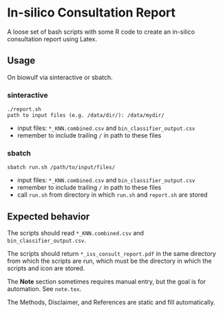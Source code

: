 # In-silico Consultation Report
A loose set of bash scripts with some R code to create an in-silico
consultation report using Latex.

## Usage
On biowulf via sinteractive or sbatch.

### sinteractive

```
./report.sh
path to input files (e.g. /data/dir/): /data/mydir/
```

- input files: `*_KNN.combined.csv` and `bin_classifier_output.csv`
- remember to include trailing `/` in path to these files

### sbatch

```
sbatch run.sh /path/to/input/files/
```

- input files: `*_KNN.combined.csv` and `bin_classifier_output.csv`
- remember to include trailing `/` in path to these files
- call `run.sh` from directory in which `run.sh` and `report.sh` are stored

## Expected behavior

The scripts should read `*_KNN.combined.csv` and `bin_classifier_output.csv`.

The scripts should return `*_iss_consult_report.pdf` in the same directory from
which the scripts are run, which must be the directory in which the scripts
and icon are stored.

The __Note__ section sometimes requires manual entry, but the goal is for
automation. See `note.tex`.

The Methods, Disclaimer, and References are static and fill automatically.

